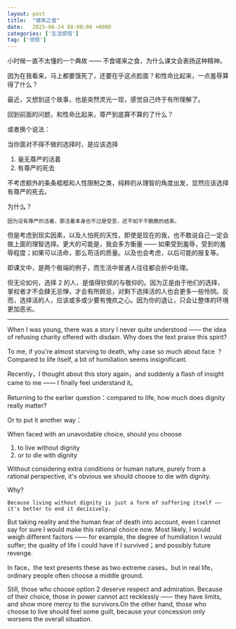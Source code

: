 ```yaml
---
layout: post
title:  "嗟来之食"
date:   2025-06-24 08:00:00 +0800
categories: ['生活感悟']
tag: ['领悟']
---
```


小时候一直不太懂的一个典故 —— 不食嗟来之食，为什么课文会表扬这种精神。

因为在我看来，马上都要饿死了，还要在乎这点脸面？和性命比起来，一点羞辱算得了什么？

最近，又想到这个故事，也是突然灵光一现，感觉自己终于有所理解了。

回到前面的问题，和性命比起来，尊严到底算不算的了什么？

或者换个说法：

当你面对不得不做的选择时，是应该选择

1. 毫无尊严的活着
2. 有尊严的死去

不考虑额外的条条框框和人性限制之类，纯粹的从理智的角度出发，显然应该选择有尊严的死去。

为什么？

`因为没有尊严的活着，那活着本身也不过是受苦，还不如干干脆脆的结束。`

但是考虑到现实因素，以及人怕死的天性，即使是现在的我，也不敢说自己一定会做上面的理智选择。更大的可能是，我会多方衡量 —— 如果受到羞辱，受到的羞辱程度；如果可以活命，那么苟活的质量。以及也会考虑，以后可能的报复等。

即课文中，是两个极端的例子，而生活中普通人往往都会折中处理。

但无论如何，选择 2 的人，是值得钦佩的与敬仰的。因为正是由于他们的选择，掌权者才不会肆无忌惮，才会有所顾忌，对剩下选择活的人也会更多一些怜悯。反而，选择活的人，应该或多或少要有愧疚之心。因为你的退让，只会让整体的环境更加恶劣。

---

When I was young, there was a story I never quite understood —— the idea of refusing charity offered with disdain. Why does the text praise this spirit?

To me, if you're almost starving to death, why case so much about face ？ Compared to life itself, a bit of humiliation seems insignificant.

Recently，I thought about this story again，and suddenly a flash of insight came to me —— I finally feel understand it。

Returning to the earlier question：compared to life, how much does dignity really matter?

Or to put it another way：

When faced with an unavoidable choice, should you choose

1. to live without dignity
2. or to die with dignity

Without considering extra conditions or human nature, purely from a rational perspective, it's obvious we should choose to die with dignity.

Why?

`Because living without dignity is just a form of suffering itself —— it's better to end it decisively.`

But taking reality and the human fear of death into account, even I cannot say for sure I would make this rational choice now. Most likely, I would weigh different factors —— for example, the degree of humiliation I would suffer; the quality of life I could have if I survived；and possibly future revenge.

In face，the text presents these as two extreme cases，but in real life，ordinary people often choose a middle ground.

Still, those who choose option 2 deserve respect and admiration. Because of their choice, those in power cannot act recklessly —— they have limits, and show more mercy to the survivors.On the other hand, those who choose to live should feel some guilt, because your concession only worsens the overall situation.


